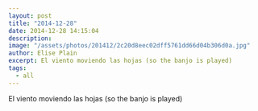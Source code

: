 ```yaml
---
layout: post
title: "2014-12-28"
date: 2014-12-28 14:15:04
description: 
image: "/assets/photos/201412/2c20d8eec02dff5761dd66d04b306d0a.jpg"
author: Elise Plain
excerpt: El viento moviendo las hojas (so the banjo is played)
tags: 
  - all
---
```


El viento moviendo las hojas (so the banjo is played)
<p></p>
